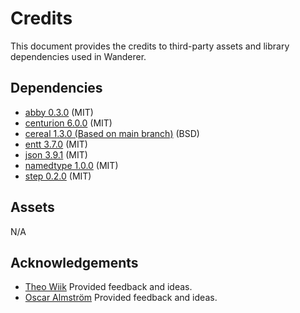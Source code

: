 # Credits

This document provides the credits to third-party assets and library dependencies used in Wanderer.

## Dependencies

* [abby 0.3.0](https://github.com/albin-johansson/abby) (MIT)
* [centurion 6.0.0](https://github.com/albin-johansson/centurion) (MIT)
* [cereal 1.3.0 (Based on main branch)](https://github.com/USCiLab/cereal) (BSD)
* [entt 3.7.0](https://github.com/skypjack/entt) (MIT)
* [json 3.9.1](https://github.com/nlohmann/json) (MIT)
* [namedtype 1.0.0](https://github.com/joboccara/NamedType) (MIT)
* [step 0.2.0](https://github.com/albin-johansson/step) (MIT)

## Assets

N/A

## Acknowledgements

- [Theo Wiik](https://github.com/theowiik) Provided feedback and ideas.
- [Oscar Almström](https://github.com/oscaralmstrom) Provided feedback and ideas.